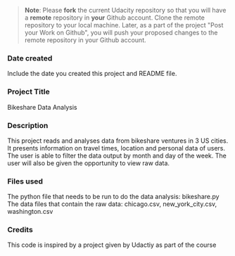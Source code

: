 >**Note**: Please **fork** the current Udacity repository so that you will have a **remote** repository in **your** Github account. Clone the remote repository to your local machine. Later, as a part of the project "Post your Work on Github", you will push your proposed changes to the remote repository in your Github account.

### Date created
Include the date you created this project and README file.

### Project Title
Bikeshare Data Analysis

### Description
This project reads and analyses data from bikeshare ventures in 3 US cities. It presents information on travel times, location and personal data of users. The user is able to filter the data output by month and day of the week. The user will also be given the opportunity to view raw data.

### Files used
The python file that needs to be run to do the data analysis: bikeshare.py
The data files that contain the raw data: chicago.csv, new_york_city.csv, washington.csv

### Credits
This code is inspired by a project given by Udactiy as part of the course 
